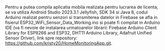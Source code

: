 Pentru a putea compila aplicatia mobila realizata pentru lucrarea de licenta, se va utiliza Android Studio 2023.3.1 Jellyfish, SDK 34 si Java 8, codul Arduino realizat pentru senzori si transmiterea datelor in Firebase se afla in fisierul ESP32_WiFi_Sensor_Data_Working.ino si poate fi compilat in Arduino IDE (va fi nevoie de instalarea urmatoarelor librarii: Firebase Arduino Client Library for ESP8266 and ESP32,  DHT11 Arduino Library, Adafruit Unified Sensor Driver), link spre repository: https://github.com/kristy20/HomeMonitoringApp.git.
